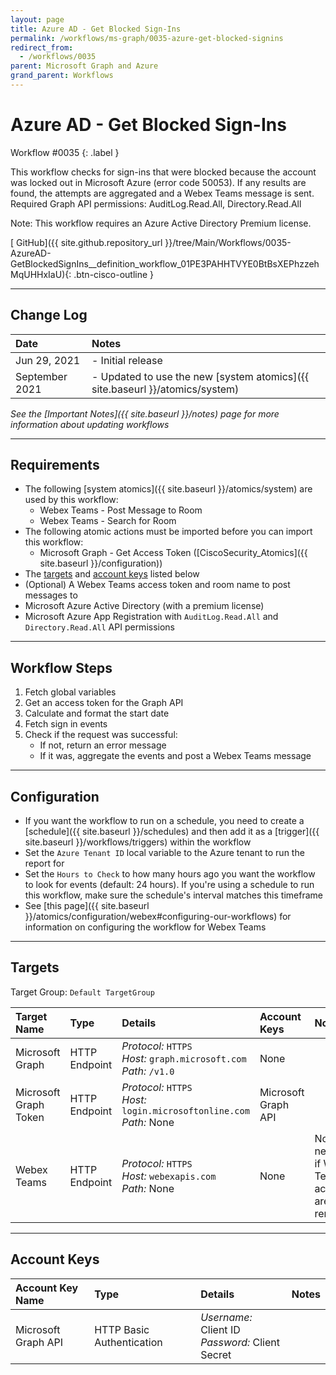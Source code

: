 ```yaml
---
layout: page
title: Azure AD - Get Blocked Sign-Ins
permalink: /workflows/ms-graph/0035-azure-get-blocked-signins
redirect_from:
  - /workflows/0035
parent: Microsoft Graph and Azure
grand_parent: Workflows
---
```


# Azure AD - Get Blocked Sign-Ins
<div markdown="1">
Workflow #0035
{: .label }
</div>

This workflow checks for sign-ins that were blocked because the account was locked out in Microsoft Azure (error code 50053). If any results are found, the attempts are aggregated and a Webex Teams message is sent. Required Graph API permissions: AuditLog.Read.All, Directory.Read.All

Note: This workflow requires an Azure Active Directory Premium license.

[<i class="fab fa-github mr-1"></i> GitHub]({{ site.github.repository_url }}/tree/Main/Workflows/0035-AzureAD-GetBlockedSignIns__definition_workflow_01PE3PAHHTVYE0BtBsXEPhzzehMqUHHxIaU){: .btn-cisco-outline }

---

## Change Log

| Date | Notes |
|:-----|:------|
| Jun 29, 2021 | - Initial release |
| September 2021 | - Updated to use the new [system atomics]({{ site.baseurl }}/atomics/system) |

_See the [Important Notes]({{ site.baseurl }}/notes) page for more information about updating workflows_

---

## Requirements
* The following [system atomics]({{ site.baseurl }}/atomics/system) are used by this workflow:
	* Webex Teams - Post Message to Room
	* Webex Teams - Search for Room
* The following atomic actions must be imported before you can import this workflow:
	* Microsoft Graph - Get Access Token ([CiscoSecurity_Atomics]({{ site.baseurl }}/configuration))
* The [targets](#targets) and [account keys](#account-keys) listed below
* (Optional) A Webex Teams access token and room name to post messages to
* Microsoft Azure Active Directory (with a premium license)
* Microsoft Azure App Registration with `AuditLog.Read.All` and `Directory.Read.All` API permissions

---

## Workflow Steps
1. Fetch global variables
1. Get an access token for the Graph API
1. Calculate and format the start date
1. Fetch sign in events
1. Check if the request was successful:
	* If not, return an error message
	* If it was, aggregate the events and post a Webex Teams message

---

## Configuration
* If you want the workflow to run on a schedule, you need to create a [schedule]({{ site.baseurl }}/schedules) and then add it as a [trigger]({{ site.baseurl }}/workflows/triggers) within the workflow
* Set the `Azure Tenant ID` local variable to the Azure tenant to run the report for
* Set the `Hours to Check` to how many hours ago you want the workflow to look for events (default: 24 hours). If you're using a schedule to run this workflow, make sure the schedule's interval matches this timeframe
* See [this page]({{ site.baseurl }}/atomics/configuration/webex#configuring-our-workflows) for information on configuring the workflow for Webex Teams

---

## Targets
Target Group: `Default TargetGroup`

| Target Name | Type | Details | Account Keys | Notes |
|:------------|:-----|:--------|:-------------|:------|
| Microsoft Graph | HTTP Endpoint | _Protocol:_ `HTTPS`<br />_Host:_ `graph.microsoft.com`<br />_Path:_ `/v1.0` | None | |
| Microsoft Graph Token | HTTP Endpoint | _Protocol:_ `HTTPS`<br />_Host:_ `login.microsoftonline.com`<br />_Path:_ None | Microsoft Graph API | |
| Webex Teams | HTTP Endpoint | _Protocol:_ `HTTPS`<br />_Host:_ `webexapis.com`<br />_Path:_ None | None | Not necessary if Webex Teams activities are removed |

---

## Account Keys

| Account Key Name | Type | Details | Notes |
|:-----------------|:-----|:--------|:------|
| Microsoft Graph API | HTTP Basic Authentication | _Username:_ Client ID<br />_Password:_ Client Secret | |
